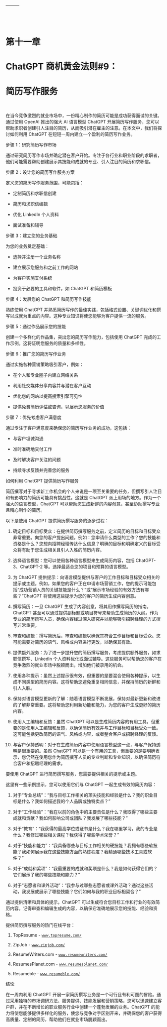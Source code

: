 | ![图片](img/chapter_title_corner_decoration_left.png) |  | ![图片](img/chapter_title_corner_decoration_right.png) |
| --- | --- | --- |

![图片](img/chapter_title_above.png)

# 第十一章

# ChatGPT 商机黄金法则#9：

# 简历写作服务

![图片](img/chapter_title_below.png)

在当今竞争激烈的就业市场中，一份精心制作的简历可能是成功获得面试的关键。通过使用 OpenAI 推出的强大 AI 语言模型 ChatGPT 开展简历写作服务，您可以帮助求职者创建引人注目的简历，从而吸引潜在雇主的注意。在本文中，我们将探讨如何利用 ChatGPT 在短短一周内建立一个盈利的简历写作业务。

步骤 1：研究简历写作市场

通过研究简历写作市场并确定潜在客户开始。专注于各行业和职业阶段的求职者，他们可能需要帮助创建展示其技能和成就的专业、引人注目的简历和求职信。

步骤 2：设计您的简历写作服务方案

定义您的简历写作服务范围，可能包括：

+   定制简历和求职信创建

+   简历和求职信编辑

+   优化 LinkedIn 个人资料

+   面试准备和辅导

步骤 3：建立您的业务基础

为您的业务奠定基础：

+   选择并注册一个业务名称

+   建立展示您服务和之前工作的网站

+   为客户实施支付系统

+   投资于必要的工具和软件，如 ChatGPT 和简历模板

步骤 4：发展您的 ChatGPT 和简历写作技能

熟练使用 ChatGPT 并熟悉简历写作的最佳实践，包括格式设置、关键词优化和撰写以成就为重点的内容。这种专业知识将使您能够为客户提供一流的服务。

步骤 5：通过作品展示您的技能

创建一个多样化的作品集，突出您的简历写作能力，包括使用 ChatGPT 完成的工作示例。这将证明您服务的质量和多样性。

步骤 6：推广您的简历写作业务

通过实施各种营销策略吸引客户，例如：

+   在个人和专业圈子内建立网络关系

+   利用社交媒体分享内容并与潜在客户互动

+   优化您的网站以提高搜索引擎可见性

+   提供免费简历评估或咨询，以展示您服务的价值

步骤 7：优先考虑客户满意度

通过专注于客户满意度来确保您的简历写作业务的成功，这包括：

+   与客户坦诚沟通

+   准时准确地交付工作

+   及时解决客户关注的问题

+   持续寻求反馈并完善您的服务

如何利用 ChatGPT 提供简历写作服务

简历撰写对于寻求新工作机会的个人来说是一项至关重要的任务，但撰写引人注目和有影响力的简历可能具有挑战性。这就是 ChatGPT 派上用场的地方。作为一个强大的语言模型，ChatGPT 可以帮助您生成新鲜的内容创意，甚至协助撰写专业且精心制作的简历。

以下是使用 ChatGPT 提供简历撰写服务的逐步过程：

1.  确定目标和目标受众：在提供简历撰写服务之前，定义简历的目标和目标受众非常重要。向您的客户提出问题，例如：您申请什么类型的工作？您的技能和资格是什么？您想向招聘经理传达什么信息？明确的目标和明确定义的目标受众将有助于您生成相关且引人入胜的简历内容。

1.  选择语言模型：您可以使用各种语言模型来生成简历内容，包括 ChatGPT-3、ChatGPT-2 等。选择最适合您的项目和预算的语言模型。

1.  为 ChatGPT 提供提示：向语言模型提供与客户的工作目标和目标受众相关的提示或主题。例如，如果您的客户正在申请市场营销工作，您的提示可能包括“成功营销人员的关键技能是什么？”或“展示市场经验的有效方法有哪些？”ChatGPT 将使用这些提示为您的客户的简历生成内容创意。

1.  撰写简历：一旦 ChatGPT 生成了内容创意，将其用作撰写简历的指南。ChatGPT 甚至可以通过提供副标题或项目符号来帮助生成简历的大纲。作为专业的简历撰写人员，确保内容经过深入研究并以能够吸引招聘经理的方式撰写非常重要。

1.  审查和编辑：撰写简历后，审查和编辑以确保其符合工作目标和目标受众。您可能需要对简历的语气、风格或内容进行更改，以确保其有效。

1.  提供额外服务：为了进一步提升您的简历撰写服务，考虑提供额外服务，如求职信撰写、LinkedIn 个人资料优化或面试辅导。这些服务可以帮助您的客户在竞争激烈的就业市场中脱颖而出，增加他们被录用的机会。

1.  使用各种提示：虽然上述提示很有效，但重要的是要混合使用各种提示，以生成不同类型的简历内容。这将帮助您避免重复相同信息，并保持简历的新鲜和引人入胜。

1.  保持对语言模型更新的了解：随着语言模型不断发展，保持对最新更新和改进的了解非常重要。这将帮助您利用新功能和能力，为您的客户生成更好的简历内容。

1.  使用人工编辑和反馈：虽然 ChatGPT 可以是生成简历内容的有用工具，但重要的是使用人工编辑和反馈，以确保简历有效并与工作目标和目标受众一致。这可能包括更改简历的语气、风格或内容，或者整合客户或招聘经理的反馈。

1.  与客户保持透明：对于在生成简历内容中使用语言模型这一点，与客户保持透明是很重要的。虽然 ChatGPT 可以是一个有用的工具，但重要的是要明确表示，您仍然在使用您作为简历撰写人员的专业判断和专业知识，以确保简历符合客户和招聘经理的需求。

要使用 ChatGPT 进行简历撰写服务，您需要提供相关的提示或主题。

这里有一些示例提示，您可以使用它们与 ChatGPT 一起生成有效的简历内容：

1.  对于“专业总结”：“我与目标工作相关的顶尖技能和经验是什么？我的职业目标是什么？我如何描述我的个人品牌或独特卖点？”

1.  对于“工作经验”：“我在以前的角色中的主要责任是什么？我取得了哪些主要成就和贡献？我如何影响公司或团队？我发展了哪些技能？”

1.  对于“教育”：“我获得的最高学位或证书是什么？我在哪里学习，我的专业是什么？我修过哪些相关课程？我获得了哪些学术荣誉？”

1.  对于“技能和能力”：“我具备哪些与目标工作相关的硬技能？我拥有哪些软技能？我如何展示我在这些技能方面的熟练程度？我精通哪些技术工具或软件？”

1.  对于“成就和奖项”：“我最重要的成就和奖项是什么？我是如何获得它们的？它们展示了我的哪些技能和能力？”

1.  对于“志愿者和课外活动”：“我参与过哪些志愿者或课外活动？通过这些活动，我发展或展示了哪些技能？它们如何与我的职业目标相契合？”

通过提供清晰和具体的提示，ChatGPT 可以生成符合您目标工作和行业的有效简历内容。记得审查和编辑生成的内容，以确保它准确地展示您的技能、经验和资格。

提供简历撰写服务的热门在线平台：

1.  TopResume - [`www.topresume.com/`](https://www.topresume.com/)

1.  ZipJob - [`www.zipjob.com/`](https://www.zipjob.com/)

1.  ResumeWriters.com - [`www.resumewriters.com/`](https://www.resumewriters.com/)

1.  ResumesPlanet.com - [`www.resumesplanet.com/`](https://www.resumesplanet.com/)

1.  Resumeble - [`www.resumeble.com/`](https://www.resumeble.com/)

结论

在一周内利用 ChatGPT 开展一家简历撰写业务是一个可行且有利可图的冒险。通过采用独特的市场调研方法、服务提供、技能发展和营销策略，您可以迅速建立客户群，并在不断增长的职业服务行业中创建一个蓬勃发展的业务。ChatGPT 的能力将使您能够提供多样化的服务，使您与竞争对手区别开来，并确保您的客户获得高质量、定制的简历，帮助他们在就业市场脱颖而出。
